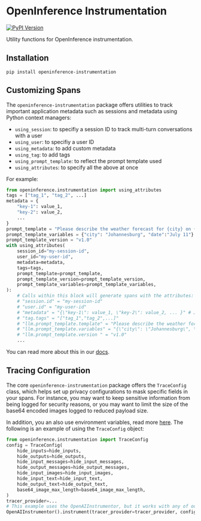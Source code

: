 # OpenInference Instrumentation

[![PyPI Version](https://img.shields.io/pypi/v/openinference-instrumentation.svg)](https://pypi.python.org/pypi/openinference-instrumentation) 

Utility functions for OpenInference instrumentation.

## Installation

```shell
pip install openinference-instrumentation
```

## Customizing Spans

The `openinference-instrumentation` package offers utilities to track important application metadata such as sessions and metadata using Python context managers:

* `using_session`: to specifiy a session ID to track multi-turn conversations with a user
* `using_user`: to specifiy a user ID
* `using_metadata`: to add custom metadata
* `using_tag`: to add tags
* `using_prompt_template`: to reflect the prompt template used
* `using_attributes`: to specify all the above at once
  
For example:
```python
from openinference.instrumentation import using_attributes
tags = ["tag_1", "tag_2", ...]
metadata = {
    "key-1": value_1,
    "key-2": value_2,
    ...
}
prompt_template = "Please describe the weather forecast for {city} on {date}"
prompt_template_variables = {"city": "Johannesburg", "date":"July 11"}
prompt_template_version = "v1.0"
with using_attributes(
    session_id="my-session-id",
    user_id="my-user-id",
    metadata=metadata,
    tags=tags,
    prompt_template=prompt_template,
    prompt_template_version=prompt_template_version,
    prompt_template_variables=prompt_template_variables,
):
    # Calls within this block will generate spans with the attributes:
    # "session.id" = "my-session-id"
    # "user.id" = "my-user-id"
    # "metadata" = "{\"key-1\": value_1, \"key-2\": value_2, ... }" # JSON serialized
    # "tag.tags" = "["tag_1","tag_2",...]"
    # "llm.prompt_template.template" = "Please describe the weather forecast for {city} on {date}"
    # "llm.prompt_template.variables" = "{\"city\": \"Johannesburg\", \"date\": \"July 11\"}" # JSON serialized
    # "llm.prompt_template.version " = "v1.0"
    ...
```
You can read more about this in our [docs](https://docs.arize.com/phoenix/tracing/how-to-tracing/customize-spans).


## Tracing Configuration


The core `openinference-instrumentation` package offers the `TraceConfig` class, which helps set up privacy configurations to mask specific fields in your spans. For instance, you may want to keep sensitive information from being logged for security reasons, or you may want to limit the size of the base64 encoded images logged to reduced payload size.

In addition, you an also use environment variables, read more [here](../../spec/configuration.md). The following is an example of using the `TraceConfig` object:

```python
from openinference.instrumentation import TraceConfig
config = TraceConfig(
    hide_inputs=hide_inputs,
    hide_outputs=hide_outputs,
    hide_input_messages=hide_input_messages,
    hide_output_messages=hide_output_messages,
    hide_input_images=hide_input_images,
    hide_input_text=hide_input_text,
    hide_output_text=hide_output_text,
    base64_image_max_length=base64_image_max_length,
)
tracer_provider=...
# This example uses the OpenAIInstrumentor, but it works with any of our auto instrumentors
OpenAIInstrumentor().instrument(tracer_provider=tracer_provider, config=config)
```